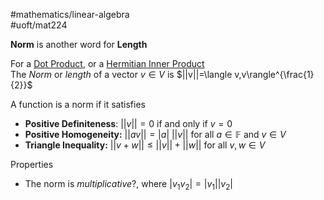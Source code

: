 #mathematics/linear-algebra  
#uoft/mat224 

**Norm** is another word for **Length**

For a [Dot Product](../MAT223%20Notes/Dot%20Product.md), or a [Hermitian Inner Product](Hermitian%20Inner%20Product.md)  
The *Norm* or *length* of a vector $v\in V$ is $||v||=\langle v,v\rangle^{\frac{1}{2}}$

A function is a norm if it satisfies
- **Positive Definiteness**: $||v||=0$ if and only if $v=0$
- **Positive Homogeneity:** $||av||=|a| \ ||v||$ for all  $a\in \mathbb{F}$ and $v\in V$
- **Triangle Inequality:** $||v+w|| \leq ||v||+||w||$ for all $v,w\in V$

Properties
- The norm is *multiplicative*?, where $|v_{1}v_{2}|=|v_{1}||v_{2}|$